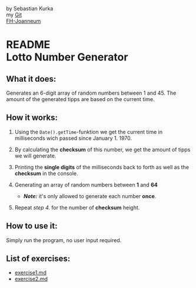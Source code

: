 by Sebastian Kurka  
my [Git](https://github.com/Sebastian-Kurka/msd21_kurka_sebastian)  
[FH-Joanneum](https://www.fh-joanneum.at/)
# README <br> Lotto Number Generator


## What it does:

Generates an 6-digit array of random numbers between 1 and 45.
The amount of the generated tipps are based on the current time. 

## How it works:

1. Using the `Date().getTime`-funktion we get the current time in milliseconds wich passed since January 1. 1970.


2. By calculating the **checksum** of this number, we get the amount of tipps we will generate.


3. Printing the **single digits** of the milliseconds back to forth as well as the **checksum** in the console.


4. Generating an array of random numbers between **1** and **64** 
   * **_Note:_** it's only allowed to generate each number **once**.


5. Repeat _step 4._ for the number of **checksum** height.

## How to use it: 

Simply run the program, no user input required.

## List of exercises:

- [exercise1.md](exercise1.md)
- [exercise2.md](exercise2.md)
